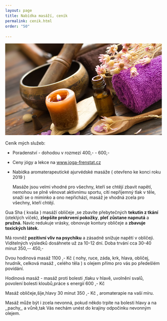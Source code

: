 ```yaml
---
layout: page
title: Nabídka masáží, ceník
permalink: cenik.html
order: "50"

---
```

![](/uploads/Ayurvedic-Massage-and-Spa-Thiruvananthapuram.jpg)

Ceník mých služeb:

* Poradenství - dohodou v rozmezí 400,- - 600,-
* Ceny jógy a lekce na www.joga-frenstat.cz
* Nabídka aromaterapeutické ajurvédské masáže ( otevřeno ke konci roku 2019 )

  Masáže jsou velmi vhodné pro všechny, kteří se chtějí zbavit napětí, nemohou se plně věnovat aktivnímu sportu, cítí nepříjemný tlak v těle, snaží se o miminko a ono nepřichází, masáž je vhodná zcela pro všechny, kteří chtějí.

Gua Sha ( kvaša ) masáží obličeje ,se zbavíte přebytečných **tekutin z tkání** (oteklých víček), **zlepšíte prokrvení pokožky**, **pleť zůstane napnutá** a **pružná.** Navíc redukuje vrásky, obnovuje kontury obličeje a **zbavuje toxických látek.**

Má rovněž **pozitivní vliv na psychiku** a zásadně snižuje napětí v obličeji. Viditelných výsledků dosáhnete už za 10-12 dní. Doba trvání cca 30-40 minut 350,-- 450,-

Dvou hodinová masáž 1100 ,- Kč ( nohy, ruce, záda, krk, hlava, obličej, hrudník, celková masáž , celého těla ) s olejem přímo pro vás po předešlém povídání.

Hodinová masáž - masáž proti bolesti ,tlaku v hlavě, uvolnění svalů, povolení bolesti kloubů,práce s energií 600 ,- Kč

Masáž obličeje,šíje,hlavy 30 minut 350 ,- Kč , aromaterapie na vaší míru.

Masáž může být i zcela nevonná, pokud někdo trpíte na bolesti hlavy a na ,,pachy,, a vůně,tak Vás nechám unést do krajiny odpočinku nevonným olejem.